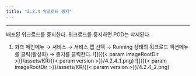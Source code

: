 ```yaml
---
title: "3.2.4 워크로드 중지"
---
```


---
배포된 워크로드를 중지한다. 워크로드를 중지하면 POD는 삭제된다.

1. 좌측 메인메뉴 → 서비스 → 서비스 맵 선택 → Running 상태의 워크로드 액션메뉴를 클릭\(활성화\) → 중지를 클릭한다.
![]({{< param imageRootDir >}}/assets/KR/{{< param version >}}/4.2.4_1.png)
![]({{< param imageRootDir >}}/assets/KR/{{< param version >}}/4.2.4_2.png)
